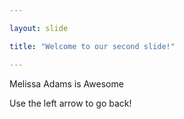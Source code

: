 ```yaml
---

layout: slide

title: "Welcome to our second slide!"

---
```


Melissa Adams is Awesome

Use the left arrow to go back!
